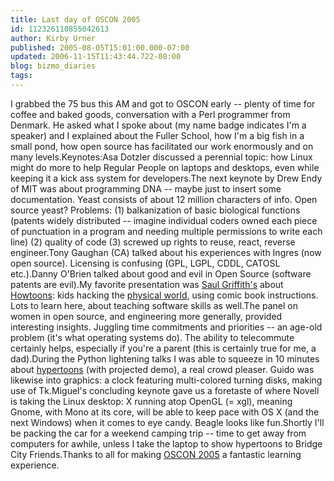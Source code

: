 ```yaml
---
title: Last day of OSCON 2005
id: 112326110855042613
author: Kirby Urner
published: 2005-08-05T15:01:00.000-07:00
updated: 2006-11-15T11:43:44.722-08:00
blog: bizmo_diaries
tags: 
---
```


I grabbed the 75 bus this AM and got to OSCON early -- plenty of time for coffee and baked goods, conversation with a Perl programmer from Denmark. He asked what I spoke about (my name badge indicates I'm a speaker) and I explained about the Fuller School, how I'm a big fish in a small pond, how open source has facilitated our work enormously and on many levels.Keynotes:Asa Dotzler discussed a perennial topic: how Linux might do more to help Regular People on laptops and desktops, even while keeping it a kick ass system for developers.The next keynote by Drew Endy of MIT was about programming DNA -- maybe just to insert some documentation. Yeast consists of about 12 million characters of info. Open source yeast? Problems: (1) balkanization of basic biological functions (patents widely distributed -- imagine individual coders owned each piece of punctuation in a program and needing multiple permissions to write each line) (2) quality of code (3) screwed up rights to reuse, react, reverse engineer.Tony Gaughan (CA) talked about his experiences with Ingres (now open source). Licensing is confusing (GPL, LGPL, CDDL, CATOSL etc.).Danny O'Brien talked about good and evil in Open Source (software patents are evil).My favorite presentation was [Saul Griffith's](http://conferences.oreillynet.com/cs/os2005/view/e_sess/7506) about [Howtoons](http://www.howtoons.org/): kids hacking the [physical world](http://www.finkbuilt.com/blog/?p=52), using comic book instructions. Lots to learn here, about teaching software skills as well.The panel on women in open source, and engineering more generally, provided interesting insights. Juggling time commitments and priorities -- an age-old problem (it's what operating systems do). The ability to telecommute certainly helps, especially if you're a parent (this is certainly true for me, a dad).During the Python lightening talks I was able to squeeze in 10 minutes about [hypertoons](http://www.4dsolutions.net/ocn/hypertoons.html) (with projected demo), a real crowd pleaser. Guido was likewise into graphics: a clock featuring multi-colored turning disks, making use of Tk.Miguel's concluding keynote gave us a foretaste of where Novell is taking the Linux desktop: X running atop OpenGL (= xgl), meaning Gnome, with Mono at its core, will be able to keep pace with OS X (and the next Windows) when it comes to eye candy. Beagle looks like fun.Shortly I'll be packing the car for a weekend camping trip -- time to get away from computers for awhile, unless I take the laptop to show hypertoons to Bridge City Friends.Thanks to all for making [OSCON 2005](http://flickr.com/photos/tags/oscon05) a fantastic learning experience.